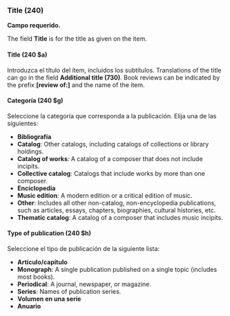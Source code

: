 ### Title (240)

**Campo requerido.**

The field **Title** is for the title as given on the item.

#### Title (240 $a)

Introduzca el título del ítem, incluidos los subtítulos. Translations of the title can go in the field **Additional title (730)**. Book reviews can be indicated by the prefix **[review of:]** and the name of the item.

#### Categoría (240 $g)

Seleccione la categoría que corresponda a la publicación. Elija una de las siguientes:

- **Bibliografía**
- **Catalog**: Other catalogs, including catalogs of collections or library holdings.
- **Catalog of works**: A catalog of a composer that does not include incipits.
- **Collective catalog**: Catalogs that include works by more than one composer.
- **Enciclopedia**
- **Music edition**: A modern edition or a critical edition of music.
- **Other**: Includes all other non-catalog, non-encyclopedia publications, such as articles, essays, chapters, biographies, cultural histories, etc.
- **Thematic catalog**: A catalog of a composer that includes music incipits.

#### Type of publication (240 $h)

Seleccione el tipo de publicación de la siguiente lista:

- **Artículo/capítulo**
- **Monograph**: A single publication published on a single topic (includes most books).
- **Periodical**: A journal, newspaper, or magazine.
- **Series**: Names of publication series.
- **Volumen en una serie**
- **Anuario**
